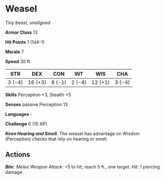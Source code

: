 
# Weasel

*Tiny beast, unaligned*

**Armor Class** 13

**Hit Points** 1 (1d4-1)

**Morale** 7

**Speed** 30 ft.

| STR    | DEX     | CON    | INT    | WIS     | CHA    |
|--------|---------|--------|--------|---------|--------|
| 3 (-4) | 16 (+3) | 8 (-1) | 2 (-4) | 12 (+1) | 3 (-4) |

**Skills** Perception +3, Stealth +5

**Senses** passive Perception 13

**Languages** -

**Challenge** 0 (10 XP)

***Keen Hearing and Smell.*** The weasel has advantage on Wisdom (Perception) checks that rely on hearing or smell.

## Actions

***Bite.*** *Melee Weapon Attack:* +5 to hit, reach 5 ft., one target. *Hit:* 1 piercing damage.
